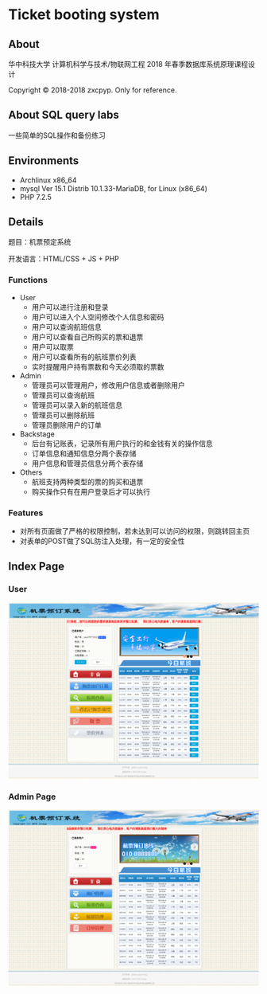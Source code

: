 # Ticket booting system

## About

华中科技大学 计算机科学与技术/物联网工程 2018 年春季数据库系统原理课程设计

Copyright © 2018-2018 zxcpyp. Only for reference.

## About SQL query labs

一些简单的SQL操作和备份练习

## Environments

* Archlinux x86_64
* mysql  Ver 15.1 Distrib 10.1.33-MariaDB, for Linux (x86_64)
* PHP 7.2.5

## Details

题目：机票预定系统

开发语言：HTML/CSS + JS + PHP

### Functions

* User
  * 用户可以进行注册和登录
  * 用户可以进入个人空间修改个人信息和密码
  * 用户可以查询航班信息
  * 用户可以查看自己所购买的票和退票
  * 用户可以取票
  * 用户可以查看所有的航班票价列表
  * 实时提醒用户持有票数和今天必须取的票数
* Admin
  * 管理员可以管理用户，修改用户信息或者删除用户
  * 管理员可以查询航班
  * 管理员可以录入新的航班信息
  * 管理员可以删除航班
  * 管理员删除用户的订单
* Backstage
  * 后台有记账表，记录所有用户执行的和金钱有关的操作信息
  * 订单信息和通知信息分两个表存储
  * 用户信息和管理员信息分两个表存储
* Others
  * 航班支持两种类型的票的购买和退票
  * 购买操作只有在用户登录后才可以执行

### Features

* 对所有页面做了严格的权限控制，若未达到可以访问的权限，则跳转回主页
* 对表单的POST做了SQL防注入处理，有一定的安全性

## Index Page

### User

![](userindex.png)

### Admin Page

![](adminindex.png)